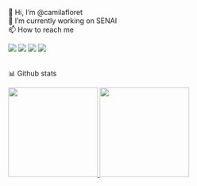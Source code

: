 👋 Hi, I’m @camilafloret <br>
🔭 I’m currently working on SENAI <br>
📫 How to reach me
<div>
  <a href = "mailto:cacafloret@gmail.com"><img src="https://img.shields.io/badge/Gmail-D14836?style=for-the-badge&logo=gmail&logoColor=white" target="_blank"></a>
  <a href="https://www.linkedin.com/in/camifloret" target="_blank"><img src="https://img.shields.io/badge/-LinkedIn-%230077B5?style=for-the-badge&logo=linkedin&logoColor=white" target="_blank"></a>
  <a href="https://instagram.com/camilafloret" target="_blank"><img src="https://img.shields.io/badge/-Instagram-%23E4405F?style=for-the-badge&logo=instagram&logoColor=white" target="_blank"></a>
  <a href="https://www.facebook.com/camilafloret" target="_blank"><img src="https://img.shields.io/badge/Facebook-1877F2?style=for-the-badge&logo=facebook&logoColor=white" target="_blank"></a>
</div>
<br>

📊 Github stats
<div>
  <a href="https://github.com/camilafloret">
    <img height="180em" src="https://github-readme-stats.vercel.app/api/top-langs/?username=camilafloret&layout=compact&langs_count=7&theme=dracula"/>
    <img height="180em" src="https://github-readme-stats.vercel.app/api?username=camilafloret&show_icons=true&theme=dracula&include_all_commits=true&count_private=true"/>
  </a>
</div>
  
<!---
camilafloret/camilafloret is a ✨ special ✨ repository because its `README.md` (this file) appears on your GitHub profile.
You can click the Preview link to take a look at your changes.
--->
